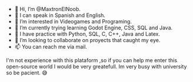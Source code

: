 - 👋 Hi, I’m @MaxtronElNoob.
- 💬 I can speak in Spanish and English.
- 👀 I’m interested in Videogames and Programing.
- 🌱 I’m currently trying learning Godot Engine, CSS, SQL and Java.
- 🧠 I have practice with Python, SQL, C, C++, Java and Latex.
- 💞️ I’m looking to collaborate on proyects that caught my eye.
- 📫 You can reach me via mail.

I'm not experience with this plataform ,so if you can help me enter this open-source world I would be very greatefull. Im very busy with university so be pacient. 😅
<!---
MaxtronElNoob/MaxtronElNoob is a ✨ special ✨ repository because its `README.md` (this file) appears on your GitHub profile.
You can click the Preview link to take a look at your changes.
--->
